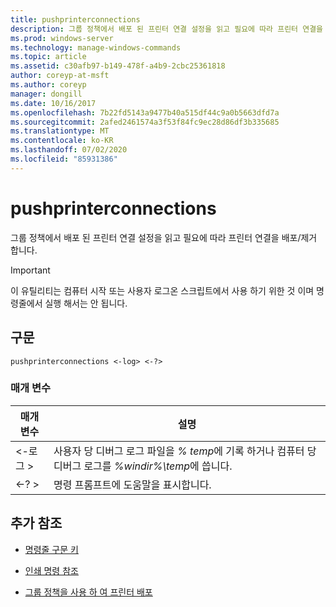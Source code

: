 ```yaml
---
title: pushprinterconnections
description: 그룹 정책에서 배포 된 프린터 연결 설정을 읽고 필요에 따라 프린터 연결을 배포/제거 하는 push프린터 연결 명령에 대 한 참조 문서입니다.
ms.prod: windows-server
ms.technology: manage-windows-commands
ms.topic: article
ms.assetid: c30afb97-b149-478f-a4b9-2cbc25361818
author: coreyp-at-msft
ms.author: coreyp
manager: dongill
ms.date: 10/16/2017
ms.openlocfilehash: 7b22fd5143a9477b40a515df44c9a0b5663dfd7a
ms.sourcegitcommit: 2afed2461574a3f53f84fc9ec28d86df3b335685
ms.translationtype: MT
ms.contentlocale: ko-KR
ms.lasthandoff: 07/02/2020
ms.locfileid: "85931386"
---
```

# <a name="pushprinterconnections"></a>pushprinterconnections

그룹 정책에서 배포 된 프린터 연결 설정을 읽고 필요에 따라 프린터 연결을 배포/제거 합니다.

> [!IMPORTANT]
> 이 유틸리티는 컴퓨터 시작 또는 사용자 로그온 스크립트에서 사용 하기 위한 것 이며 명령줄에서 실행 해서는 안 됩니다.

## <a name="syntax"></a>구문

```
pushprinterconnections <-log> <-?>
```

### <a name="parameters"></a>매개 변수

| 매개 변수 | 설명 |
|--|--|
| <-로그 > | 사용자 당 디버그 로그 파일을 *% temp*에 기록 하거나 컴퓨터 당 디버그 로그를 *%windir%\temp*에 씁니다. |
| <-? > | 명령 프롬프트에 도움말을 표시합니다. |

## <a name="additional-references"></a>추가 참조

- [명령줄 구문 키](command-line-syntax-key.md)

- [인쇄 명령 참조](print-command-reference.md)

- [그룹 정책을 사용 하 여 프린터 배포](https://go.microsoft.com/fwlink/?LinkId=230627)
